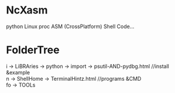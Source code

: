 # NcXasm
python Linux proc ASM (CrossPlatform) Shell Code...

# FolderTree
 i -> LiBRAries -> python -> import -> psutil-AND-pydbg.html //install &example <br>
 n -> ShellHome -> TerminalHintz.html //programs &CMD <br>
fo -> TOOLs
